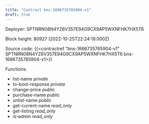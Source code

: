 ```yaml
---
title: "Contract bns-1666735765904-v1"
draft: true
---
```

Deployer: SPTNRN08N4YZ6V357E94G9CX9AP5WXNFHK7HX5T6


 



Block height: 80927 (2022-10-25T22:24:19.000Z)

Source code: {{<contractref "bns-1666735765904-v1" SPTNRN08N4YZ6V357E94G9CX9AP5WXNFHK7HX5T6 bns-1666735765904-v1>}}

Functions:

* list-name _private_
* to-bool-response _private_
* change-price _public_
* purchase-name _public_
* unlist-name _public_
* get-current-name _read_only_
* get-listing _read_only_
* is-admin _read_only_
